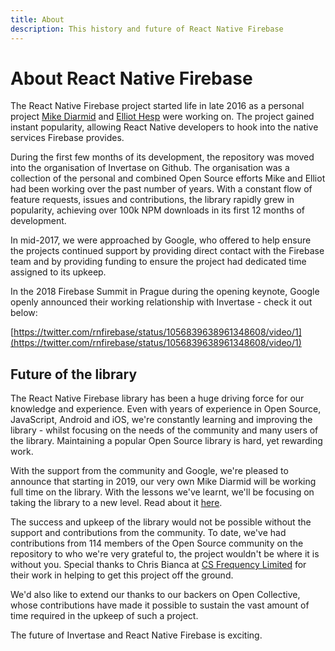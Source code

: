 ```yaml
---
title: About
description: This history and future of React Native Firebase
---
```


# About React Native Firebase

The React Native Firebase project started life in late 2016 as a personal project [Mike Diarmid](https://twitter.com/mikediarmid)
and [Elliot Hesp](https://twitter.com/elliothesp) were working on. The project gained instant popularity, allowing React Native developers
to hook into the native services Firebase provides.

During the first few months of its development, the repository was moved into the organisation of Invertase on Github.
The organisation was a collection of the personal and combined Open Source efforts Mike and Elliot had been
working over the past number of years. With a constant flow of feature requests, issues and contributions,
the library rapidly grew in popularity, achieving over 100k NPM downloads in its first 12 months of development.

In mid-2017, we were approached by Google, who offered to help ensure the projects continued support by providing direct contact with the
Firebase team and by providing funding to ensure the project had dedicated time assigned to its upkeep.

In the 2018 Firebase Summit in Prague during the opening keynote, Google openly announced their
working relationship with Invertase - check it out below:

[https://twitter.com/rnfirebase/status/1056839638961348608/video/1](https://twitter.com/rnfirebase/status/1056839638961348608/video/1)

## Future of the library

The React Native Firebase library has been a huge driving force for our knowledge and experience. Even with years of
experience in Open Source, JavaScript, Android and iOS, we're constantly learning and improving the library -
whilst focusing on the needs of the community and many users of the library. Maintaining a popular Open Source
library is hard, yet rewarding work.

With the support from the community and Google, we're pleased to announce that starting in 2019, our very own
Mike Diarmid will be working full time on the library. With the lessons we've learnt, we'll be focusing on taking the
library to a new level. Read about it [here](https://invertase.io/blog/react-native-firebase-2019).

The success and upkeep of the library would not be possible without the support and contributions from the community.
To date, we've had contributions from 114 members of the Open Source community on the repository to who we're very
grateful to, the project wouldn't be where it is without you. Special thanks to Chris Bianca
at [CS Frequency Limited](http://invertase.link/csf-website) for their work in helping to get this project off the ground.

We'd also like to extend our thanks to our backers on Open Collective, whose contributions have made it possible to
sustain the vast amount of time required in the upkeep of such a project.

The future of Invertase and React Native Firebase is exciting.
